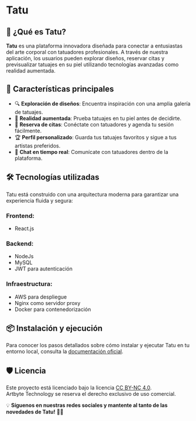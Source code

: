 # Tatu

## 🎨 ¿Qué es Tatu?
**Tatu** es una plataforma innovadora diseñada para conectar a entusiastas del arte corporal con tatuadores profesionales. A través de nuestra aplicación, los usuarios pueden explorar diseños, reservar citas y previsualizar tatuajes en su piel utilizando tecnologías avanzadas como realidad aumentada.

## 🚀 Características principales
- 🔍 **Exploración de diseños**: Encuentra inspiración con una amplia galería de tatuajes.
- 🎨 **Realidad aumentada**: Prueba tatuajes en tu piel antes de decidirte.
- 📅 **Reserva de citas**: Conéctate con tatuadores y agenda tu sesión fácilmente.
- 🏆 **Perfil personalizado**: Guarda tus tatuajes favoritos y sigue a tus artistas preferidos.
- 💬 **Chat en tiempo real**: Comunícate con tatuadores dentro de la plataforma.

## 🛠️ Tecnologías utilizadas
Tatu está construido con una arquitectura moderna para garantizar una experiencia fluida y segura:

### **Frontend:**
- React.js

### **Backend:**
- NodeJs
- MySQL
- JWT para autenticación

### **Infraestructura:**
- AWS para despliegue
- Nginx como servidor proxy
- Docker para contenedorización

## 📦 Instalación y ejecución
Para conocer los pasos detallados sobre cómo instalar y ejecutar Tatu en tu entorno local, consulta la [documentación oficial](./DOCUMENTACION.md).

## 🛡️ Licencia
Este proyecto está licenciado bajo la licencia [CC BY-NC 4.0](https://creativecommons.org/licenses/by-nc/4.0/).  
Artbyte Technology se reserva el derecho exclusivo de uso comercial.


💡 **Síguenos en nuestras redes sociales y mantente al tanto de las novedades de Tatu!** 🎨🔥


